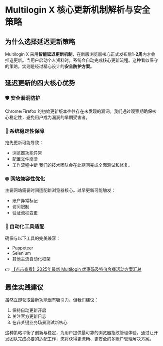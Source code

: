 # Multilogin X 核心更新机制解析与安全策略

## 为什么选择延迟更新策略

Multilogin X 采用**智能延迟更新机制**，在新版浏览器核心正式发布后**1-2周**内才会推送更新。当用户启动个人资料时，系统会自动完成核心更新流程。这种看似保守的策略，实则是经过精心设计的**安全防护方案**。

## 延迟更新的四大核心优势

### 🛡️ 安全漏洞防护
Chrome/Firefox 的初始更新版本往往存在未发现的漏洞。我们通过观察期确保核心稳定性，避免用户成为漏洞的早期受害者。

### 🔧 系统稳定性保障
抢先更新可能导致：
- 浏览器功能异常
- 配置文件崩溃
- 工作流程中断
我们的技术团队会在此期间完成全面测试和修复。

### 🌐 网站兼容性优化
主要网站需要时间适配新浏览器核心。过早更新可能触发：
- 账户异常标记
- 访问限制
- 验证流程变更

### 🤖 自动化工具适配
确保与以下工具的完美兼容：
- Puppeteer
- Selenium
- 其他主流自动化框架

👉 [【点击查看】2025年最新 Multilogin 优惠码及特价套餐活动方案汇总](https://bit.ly/multIlogin)

## 最佳实践建议

虽然立即获取最新功能很有吸引力，但我们建议：
1. 保持自动更新开启
2. 关注官方更新日志
3. 在非关键业务场景测试新核心

这种策略平衡了创新与稳定，为用户提供最可靠的浏览器指纹管理体验。通过让开发团队完成必要的适配工作，您将获得更流畅、更安全的多账户管理解决方案。